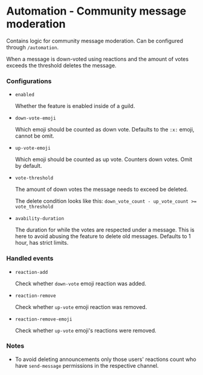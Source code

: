 # Automation - Community message moderation

Contains logic for community message moderation. Can be configured through `/automation`.

When a message is down-voted using reactions and the amount of votes exceeds the threshold deletes the message.

### Configurations

- `enabled`

    Whether the feature is enabled inside of a guild.


- `down-vote-emoji`

    Which emoji should be counted as down vote.
    Defaults to the `:x:` emoji, cannot be omit.


- `up-vote-emoji`
  
    Which emoji should be counted as up vote. Counters down votes.
    Omit by default.


- `vote-threshold`

    The amount of down votes the message needs to exceed be deleted.
    
    The delete condition looks like this:
    `down_vote_count - up_vote_count >= vote_threshold`


- `avability-duration`

    The duration for while the votes are respected under a message.
    This is here to avoid abusing the feature to delete old messages.
    Defaults to 1 hour, has strict limits.

### Handled events

- `reaction-add`
  
    Check whether `down-vote` emoji reaction was added.


- `reaction-remove` 
  
    Check whether `up-vote` emoji reaction was removed.


- `reaction-remove-emoji`
  
    Check whether `up-vote` emoji's reactions were removed.


### Notes

- To avoid deleting announcements only those users' reactions count who have `send-message` permissions in the
    respective channel.
